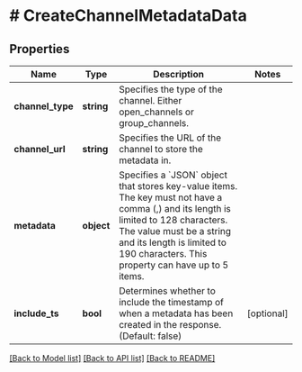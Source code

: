 # # CreateChannelMetadataData

## Properties

Name | Type | Description | Notes
------------ | ------------- | ------------- | -------------
**channel_type** | **string** | Specifies the type of the channel. Either open_channels or group_channels. |
**channel_url** | **string** | Specifies the URL of the channel to store the metadata in. |
**metadata** | **object** | Specifies a &#x60;JSON&#x60; object that stores key-value items. The key must not have a comma (,) and its length is limited to 128 characters. The value must be a string and its length is limited to 190 characters. This property can have up to 5 items. |
**include_ts** | **bool** | Determines whether to include the timestamp of when a metadata has been created in the response. (Default: false) | [optional]

[[Back to Model list]](../../README.md#models) [[Back to API list]](../../README.md#endpoints) [[Back to README]](../../README.md)
